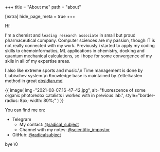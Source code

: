 +++
title = "About me"
path = "about"

[extra]
hide_page_meta = true
+++

Hi!

I'm a chemist and `leading research associate` in small but proud pharmaceutical company. 
Computer sciences are my passion, though IT is not really connected with my work. 
Previously i started to apply my coding skills to chemoinformatics, ML applications in chemistry, docking and quantum mechanical calculations, so i hope for some convergence of my skils in all of my expertise areas.


I also like extreme sports and music.\n
Time management is done by Liubischev system.\n 
Knowledge base is maintained by Zettelkasten method in great [obsidian.md]

[obsidian.md]: https://obsidian.md/

{{ 
  image(
      img="2021-08-07_16-47-42.jpg", 
      alt="fluorescence of some organic photoredox catalists i worked with in previous lab.", 
      style="border-radius: 8px; width: 80%;"
  )
}}

You can find me on:

- Telegram
  - My contact: [@radical_subject]
  - Channel with my notes: [@scientific_impostor]
- GitHub: [@radicalsubject]

[@radical_subject]: https://t.me/radical_subject
[@scientific_impostor]: https://t.me/scientific_impostor
[@radicalsubject]: https://github.com/radicalsubject

bye \0
